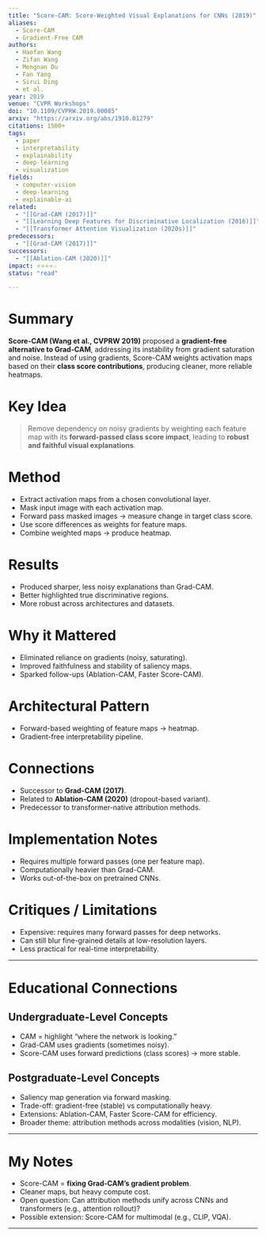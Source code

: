 ```yaml
---
title: "Score-CAM: Score-Weighted Visual Explanations for CNNs (2019)"
aliases:
  - Score-CAM
  - Gradient-Free CAM
authors:
  - Haofan Wang
  - Zifan Wang
  - Mengnan Du
  - Fan Yang
  - Sirui Ding
  - et al.
year: 2019
venue: "CVPR Workshops"
doi: "10.1109/CVPRW.2019.00085"
arxiv: "https://arxiv.org/abs/1910.01279"
citations: 1500+
tags:
  - paper
  - interpretability
  - explainability
  - deep-learning
  - visualization
fields:
  - computer-vision
  - deep-learning
  - explainable-ai
related:
  - "[[Grad-CAM (2017)]]"
  - "[[Learning Deep Features for Discriminative Localization (2016)]]"
  - "[[Transformer Attention Visualization (2020s)]]"
predecessors:
  - "[[Grad-CAM (2017)]]"
successors:
  - "[[Ablation-CAM (2020)]]"
impact: ⭐⭐⭐⭐☆
status: "read"

---
```


# Summary
**Score-CAM (Wang et al., CVPRW 2019)** proposed a **gradient-free alternative to Grad-CAM**, addressing its instability from gradient saturation and noise. Instead of using gradients, Score-CAM weights activation maps based on their **class score contributions**, producing cleaner, more reliable heatmaps.

# Key Idea
> Remove dependency on noisy gradients by weighting each feature map with its **forward-passed class score impact**, leading to **robust and faithful visual explanations**.

# Method
- Extract activation maps from a chosen convolutional layer.  
- Mask input image with each activation map.  
- Forward pass masked images → measure change in target class score.  
- Use score differences as weights for feature maps.  
- Combine weighted maps → produce heatmap.  

# Results
- Produced sharper, less noisy explanations than Grad-CAM.  
- Better highlighted true discriminative regions.  
- More robust across architectures and datasets.  

# Why it Mattered
- Eliminated reliance on gradients (noisy, saturating).  
- Improved faithfulness and stability of saliency maps.  
- Sparked follow-ups (Ablation-CAM, Faster Score-CAM).  

# Architectural Pattern
- Forward-based weighting of feature maps → heatmap.  
- Gradient-free interpretability pipeline.  

# Connections
- Successor to **Grad-CAM (2017)**.  
- Related to **Ablation-CAM (2020)** (dropout-based variant).  
- Predecessor to transformer-native attribution methods.  

# Implementation Notes
- Requires multiple forward passes (one per feature map).  
- Computationally heavier than Grad-CAM.  
- Works out-of-the-box on pretrained CNNs.  

# Critiques / Limitations
- Expensive: requires many forward passes for deep networks.  
- Can still blur fine-grained details at low-resolution layers.  
- Less practical for real-time interpretability.  

---

# Educational Connections

## Undergraduate-Level Concepts
- CAM = highlight “where the network is looking.”  
- Grad-CAM uses gradients (sometimes noisy).  
- Score-CAM uses forward predictions (class scores) → more stable.  

## Postgraduate-Level Concepts
- Saliency map generation via forward masking.  
- Trade-off: gradient-free (stable) vs computationally heavy.  
- Extensions: Ablation-CAM, Faster Score-CAM for efficiency.  
- Broader theme: attribution methods across modalities (vision, NLP).  

---

# My Notes
- Score-CAM = **fixing Grad-CAM’s gradient problem**.  
- Cleaner maps, but heavy compute cost.  
- Open question: Can attribution methods unify across CNNs and transformers (e.g., attention rollout)?  
- Possible extension: Score-CAM for multimodal (e.g., CLIP, VQA).  

---
